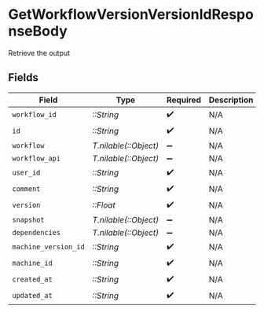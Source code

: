 # GetWorkflowVersionVersionIdResponseBody

Retrieve the output


## Fields

| Field                 | Type                  | Required              | Description           |
| --------------------- | --------------------- | --------------------- | --------------------- |
| `workflow_id`         | *::String*            | :heavy_check_mark:    | N/A                   |
| `id`                  | *::String*            | :heavy_check_mark:    | N/A                   |
| `workflow`            | *T.nilable(::Object)* | :heavy_minus_sign:    | N/A                   |
| `workflow_api`        | *T.nilable(::Object)* | :heavy_minus_sign:    | N/A                   |
| `user_id`             | *::String*            | :heavy_check_mark:    | N/A                   |
| `comment`             | *::String*            | :heavy_check_mark:    | N/A                   |
| `version`             | *::Float*             | :heavy_check_mark:    | N/A                   |
| `snapshot`            | *T.nilable(::Object)* | :heavy_minus_sign:    | N/A                   |
| `dependencies`        | *T.nilable(::Object)* | :heavy_minus_sign:    | N/A                   |
| `machine_version_id`  | *::String*            | :heavy_check_mark:    | N/A                   |
| `machine_id`          | *::String*            | :heavy_check_mark:    | N/A                   |
| `created_at`          | *::String*            | :heavy_check_mark:    | N/A                   |
| `updated_at`          | *::String*            | :heavy_check_mark:    | N/A                   |